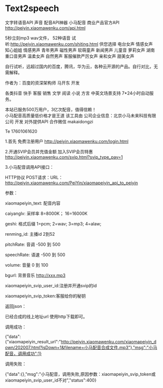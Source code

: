 # Text2speech

文字转语音API 声音 配音API神器 小马配音 商业产品官方API http://peiyin.xiaomawenku.com/api.html <br/>

5秒立刻mp3 wav文件，  52种语音 试听:http://peiyin.xiaomawenku.com/shiting.html 供您选择 电台女声 情感女声 知心姐姐 情感男声 青年男声 磁性男声 软萌童声 新闻男声 儿童音 萝莉女声 湖南重口音男声 温柔女声 自然男声 客服催款严厉女声 亲和女声 甜美女声<br/>

自行试听，远超过国内的百度，腾讯，华为云，各种云开源的产品。自行对比，无需解释。<br/>

作者为：百度的资深架构师 马开东 开发<br/>

各类抖音 快手 客服 销售 文学 阅读 小说 方言 中英文场景支持 7*24小时自动服务。<br/>

本站已服务500万用户，3亿次配音，值得信赖！<br/> 小马配音高质量低价格才是王道 该工具由 公司企业信息：北京小马未来科技有限公司 开发 对外提供API 合作微信 makaidongzi

Te 17601061620



1.首先 免费注册用户 http://peiyin.xiaomawenku.com/login.html <br/>

2.开通SVIP会员并充值金额 加入SVIP会员特惠 http://peiyin.xiaomawenku.com/svip.html?svip_type_pay=1<br/>

3.小马配音调用API接口：<br/>

HTTP协议 POST请求：URL：http://peiyin.xiaomawenku.com/PeiYin/xiaomapeiyin_api_to_peiyin<br/>

参数：<br/>

xiaomapeiyin_text: 配音内容<br/>

caiyanglv: 采样率 8=8000K； 16=16000K<br/>

geshi: 格式后缀 1=pcm; 2=wav; 3=mp3; 4=alaw;<br/>

renming_id: 主播id 2到52<br/>

pitchRate: 音调 -500 到 500<br/>

speechRate: 语速 -500 到 500<br/>

volume: 音量 0 到 100<br/>

bgurl: 背景音乐 http://xxx.mp3<br/>

xiaomapeiyin_svip_user_id:注册并开通svip的id<br/>

xiaomapeiyin_svip_token:客服给你的秘钥<br/>

返回json：<br/>

已经合成的线上地址url 使用http下载即可。<br/>

调用成功：<br/>

{"data":{"xiaomapeiyin_result_url":"http://peiyin.xiaomawenku.com/xiaomapeiyin_down/202007.html?isDown=1&filename=小马配音合成文件.mp3"},"msg":"小马配音，调用成功":1}<br/>

调用失败：<br/>

{"data":{},"msg":"小马配音，调用失败,原因参数：xiaomapeiyin_svip_token或xiaomapeiyin_svip_user_id不对","status":400}<br/>
